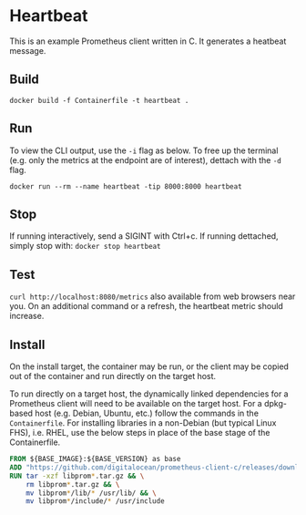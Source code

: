 Heartbeat
===============================================================================

This is an example Prometheus client written in C.
It generates a heatbeat message.

Build
-------------------------------------------------------------------------------

`docker build -f Containerfile -t heartbeat .`

Run
-------------------------------------------------------------------------------

To view the CLI output, use the `-i` flag as below. To free up the terminal
(e.g. only the metrics at the endpoint are of interest), dettach with the `-d`
flag.

`docker run --rm --name heartbeat -tip 8000:8000 heartbeat`

Stop
-------------------------------------------------------------------------------

If running interactively, send a SIGINT with Ctrl+c.
If running dettached, simply stop with: `docker stop heartbeat`

Test
-------------------------------------------------------------------------------

`curl http://localhost:8080/metrics` also available from web browsers near you.
On an additional command or a refresh, the heartbeat metric should increase.

Install
-------------------------------------------------------------------------------

On the install target, the container may be run, or the client may be
copied out of the container and run directly on the target host.

To run directly on a target host, the dynamically linked dependencies for a
Prometheus client will need to be available on the target host. For a dpkg-
based host (e.g. Debian, Ubuntu, etc.) follow the commands in the
`Containerfile`. For installing libraries in a non-Debian (but typical Linux
FHS), i.e. RHEL, use the below steps in place of the base stage of the
Containerfile.

```Dockerfile
FROM ${BASE_IMAGE}:${BASE_VERSION} as base
ADD "https://github.com/digitalocean/prometheus-client-c/releases/download/v0.1.3/libprom-dev-0.1.3-Linux.tar.gz" ./
RUN tar -xzf libprom*.tar.gz && \
    rm libprom*.tar.gz && \
    mv libprom*/lib/* /usr/lib/ && \
    mv libprom*/include/* /usr/include
```
